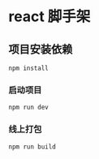 # react 脚手架

## 项目安装依赖
```
npm install

```

### 启动项目
```
npm run dev

```

### 线上打包
```
npm run build
```


